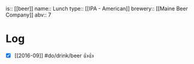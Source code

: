 is:: [[beer]]
name:: Lunch
type:: [[IPA - American]]
brewery:: [[Maine Beer Company]]
abv:: 7

# Log
- [x] [[2016-09]] #do/drink/beer 👍👍

